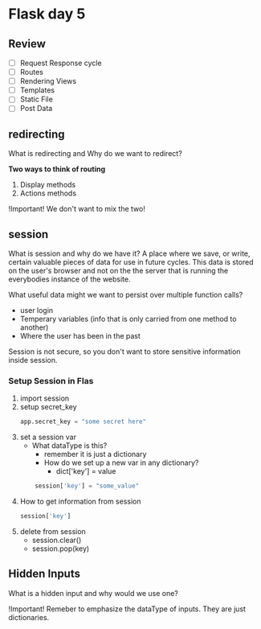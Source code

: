 <link rel="stylesheet" href="../../../../md-framework.css">

# Flask day 5

## Review
- [ ] Request Response cycle
- [ ] Routes
- [ ] Rendering Views
- [ ] Templates
- [ ] Static File
- [ ] Post Data
## redirecting
<span class="question">What is redirecting and Why do we want to redirect?</span>

**Two ways to think of routing**
1. Display methods
1. Actions methods

<span class="important">!Important!</span> We don't want to mix the two!

## session
<span class="question">What is session and why do we have it?</span>
A place where we save, or write, certain valuable pieces of data for use in future cycles. This data is stored on the user's browser and not on the the server that is running the everybodies instance of the website. 

<span class="question">What useful data might we want to persist over multiple function calls?</span>

- user login 
- Temperary variables (info that is only carried from one method to another)
- Where the user has been in the past

Session is not secure, so you don't want to store sensitive information inside session. 

### Setup Session in Flas
1. import session
1. setup secret_key
    ```python
    app.secret_key = "some secret here"
    ```
1. set a session var
    - What dataType is this? 
        - remember it is just a dictionary
        - How do we set up a new var in any dictionary?
            - dict['key'] = value
    ```python
        session['key'] = "some_value"
    ```
1. How to get information from session
    ```python
    session['key']
    ```
1. delete from session
    - session.clear()
    - session.pop(key)

## Hidden Inputs

<span class="question">What is a hidden input and why would we use one?</span>

<span class="important">!Important!</span> Remeber to emphasize the dataType of inputs. They are just dictionaries. 


